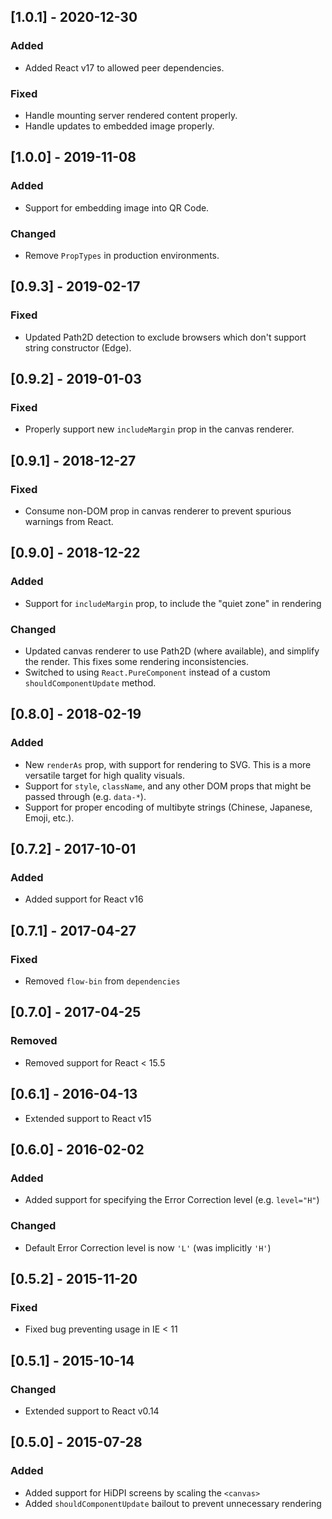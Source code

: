 ## [1.0.1] - 2020-12-30

### Added
- Added React v17 to allowed peer dependencies.

### Fixed
- Handle mounting server rendered content properly.
- Handle updates to embedded image properly.


## [1.0.0] - 2019-11-08

### Added
- Support for embedding image into QR Code.

### Changed
- Remove `PropTypes` in production environments.


## [0.9.3] - 2019-02-17

### Fixed
- Updated Path2D detection to exclude browsers which don't support string constructor (Edge).


## [0.9.2] - 2019-01-03

### Fixed
- Properly support new `includeMargin` prop in the canvas renderer.


## [0.9.1] - 2018-12-27

### Fixed
- Consume non-DOM prop in canvas renderer to prevent spurious warnings from React.


## [0.9.0] - 2018-12-22

### Added
- Support for `includeMargin` prop, to include the "quiet zone" in rendering

### Changed
- Updated canvas renderer to use Path2D (where available), and simplify the render. This fixes some rendering inconsistencies.
- Switched to using `React.PureComponent` instead of a custom `shouldComponentUpdate` method.


## [0.8.0] - 2018-02-19

### Added

- New `renderAs` prop, with support for rendering to SVG. This is a more versatile target for high quality visuals.
- Support for `style`, `className`, and any other DOM props that might be passed through (e.g. `data-*`).
- Support for proper encoding of multibyte strings (Chinese, Japanese, Emoji, etc.).


## [0.7.2] - 2017-10-01

### Added
- Added support for React v16


## [0.7.1] - 2017-04-27

### Fixed
- Removed `flow-bin` from `dependencies`


## [0.7.0] - 2017-04-25

### Removed
- Removed support for React < 15.5


## [0.6.1] - 2016-04-13

- Extended support to React v15


## [0.6.0] - 2016-02-02

### Added
- Added support for specifying the Error Correction level (e.g. `level="H"`)

### Changed
- Default Error Correction level is now `'L'` (was implicitly `'H'`)


## [0.5.2] - 2015-11-20

### Fixed
- Fixed bug preventing usage in IE < 11


## [0.5.1] - 2015-10-14

### Changed
- Extended support to React v0.14


## [0.5.0] - 2015-07-28

### Added
- Added support for HiDPI screens by scaling the `<canvas>`
- Added `shouldComponentUpdate` bailout to prevent unnecessary rendering
